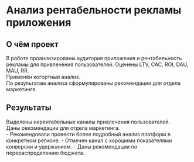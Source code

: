 # Анализ рентабельности рекламы приложения

## О чём проект
В работе проанлизированы аудитория приложения и рентабельность рекламы для привлечения пользователей.
Оценены LTV, CAC, ROI, DAU, MAU, RR.  
Применён когортный анализ.  
По результатам анализа сформулированы рекомендации для отдела маркетинга.

## Результаты
Выделены нерентабельные каналы привлечения пользователей.  
Даны рекомендации для отдела маркетинга.  
	- Рекомендовали провести более подробный анализ платформ в конкретном регионе.
	- Отмечен канал с хорошими показателями конверсии и удержанием.
	- Даны рекомендации по перераспределению бюджета.
